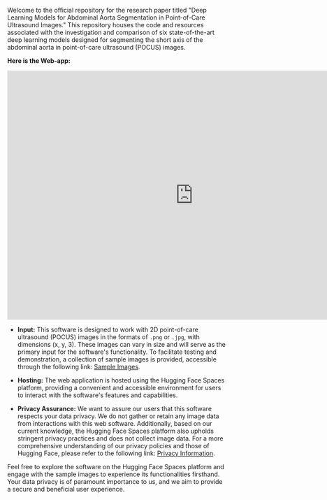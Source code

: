 

Welcome to the official repository for the research paper titled "Deep Learning Models for Abdominal Aorta Segmentation in Point-of-Care Ultrasound Images." This repository houses the code and resources associated with the investigation and comparison of six state-of-the-art deep learning models designed for segmenting the short axis of the abdominal aorta in point-of-care ultrasound (POCUS) images.

**Here is the Web-app:**

<iframe
	src="https://sumit-ai-ml-aorta-segmentation.hf.space"
	frameborder="0"
	width="850"
	height="570"
></iframe>

- **Input:**
This software is designed to work with 2D point-of-care ultrasound (POCUS) images in the formats of `.png` or `.jpg`, with dimensions (x, y, 3). These images can vary in size and will serve as the primary input for the software's functionality. To facilitate testing and demonstration, a collection of sample images is provided, accessible through the following link: [Sample Images](insert_sample_images_link_here).

- **Hosting:**
The web application is hosted using the Hugging Face Spaces platform, providing a convenient and accessible environment for users to interact with the software's features and capabilities.

- **Privacy Assurance:**
We want to assure our users that this software respects your data privacy. We do not gather or retain any image data from interactions with this web software. Additionally, based on our current knowledge, the Hugging Face Spaces platform also upholds stringent privacy practices and does not collect image data. For a more comprehensive understanding of our privacy policies and those of Hugging Face, please refer to the following link: [Privacy Information](https://huggingface.co/docs/inference-endpoints/security).

Feel free to explore the software on the Hugging Face Spaces platform and engage with the sample images to experience its functionalities firsthand. Your data privacy is of paramount importance to us, and we aim to provide a secure and beneficial user experience.


